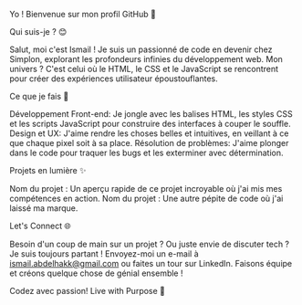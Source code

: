 Yo ! Bienvenue sur mon profil GitHub 🚀

Qui suis-je ? 😊

Salut, moi c'est Ismail ! Je suis un passionné de code en devenir chez Simplon, explorant les profondeurs infinies du développement web. Mon univers ? C'est celui où le HTML, le CSS et le JavaScript se rencontrent pour créer des expériences utilisateur époustouflantes.

Ce que je fais 🔧

Développement Front-end: Je jongle avec les balises HTML, les styles CSS et les scripts JavaScript pour construire des interfaces à couper le souffle.
Design et UX: J'aime rendre les choses belles et intuitives, en veillant à ce que chaque pixel soit à sa place.
Résolution de problèmes: J'aime plonger dans le code pour traquer les bugs et les exterminer avec détermination.

Projets en lumière ✨

Nom du projet : Un aperçu rapide de ce projet incroyable où j'ai mis mes compétences en action.
Nom du projet : Une autre pépite de code où j'ai laissé ma marque.

Let's Connect 🌐 

Besoin d'un coup de main sur un projet ? Ou juste envie de discuter tech ? Je suis toujours partant ! Envoyez-moi un e-mail à ismail.abdelhakk@gmail.com ou faites un tour sur LinkedIn. Faisons équipe et créons quelque chose de génial ensemble !

Codez avec passion! Live with Purpose 🌟
